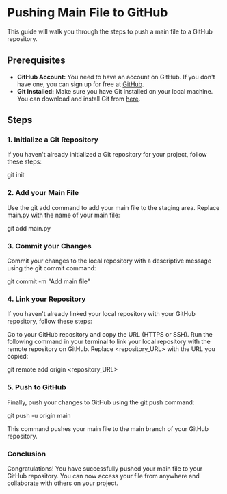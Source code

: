 # Pushing Main File to GitHub

This guide will walk you through the steps to push a main file to a GitHub repository.

## Prerequisites

- **GitHub Account:** You need to have an account on GitHub. If you don't have one, you can sign up for free at [GitHub](https://github.com/).
- **Git Installed:** Make sure you have Git installed on your local machine. You can download and install Git from [here](https://git-scm.com/downloads).

## Steps

### 1. Initialize a Git Repository

If you haven't already initialized a Git repository for your project, follow these steps:

git init


### 2. Add your Main File

Use the git add command to add your main file to the staging area. Replace main.py with the name of your main file:

git add main.py

### 3. Commit your Changes

Commit your changes to the local repository with a descriptive message using the git commit command:

git commit -m "Add main file"


### 4. Link your Repository

If you haven't already linked your local repository with your GitHub repository, follow these steps:

Go to your GitHub repository and copy the URL (HTTPS or SSH).
Run the following command in your terminal to link your local repository with the remote repository on GitHub. Replace <repository_URL> with the URL you copied:

git remote add origin <repository_URL>


### 5. Push to GitHub

Finally, push your changes to GitHub using the git push command:


git push -u origin main

This command pushes your main file to the main branch of your GitHub repository.

### Conclusion

Congratulations! You have successfully pushed your main file to your GitHub repository. You can now access your file from anywhere and collaborate with others on your project.

